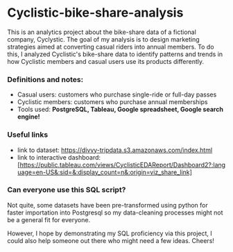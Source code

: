 # Cyclistic-bike-share-analysis
This is an analytics project about the bike-share data of a fictional company, Cyclystic. The goal of my analysis is to design marketing strategies aimed at converting casual riders into annual members. To do this, I analyzed Cyclistic's bike-share data to identify patterns and trends in how Cyclistic members and casual users use its products differently.

### Definitions and notes:
* Casual users: customers who purchase single-ride or full-day passes
* Cyclistic members: customers who purchase annual memberships
* Tools used: **PostgreSQL, Tableau, Google spreadsheet, Google search engine!**

### Useful links
* link to dataset: https://divvy-tripdata.s3.amazonaws.com/index.html
* link to interactive dashboard: [https://public.tableau.com/views/CyclisticEDAReport/Dashboard2?:language=en-US&:sid=&:display_count=n&:origin=viz_share_link]

### Can everyone use this SQL script?
Not quite, some datasets have been pre-transformed using python for faster importation into Postgresql so my data-cleaning processes might not be a general fit for everyone. 

However, I hope by demonstrating my SQL proficiency via this project, I could also help someone out there who might need a few ideas. Cheers!
